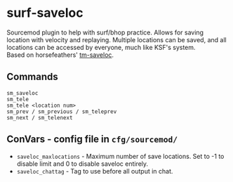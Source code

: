 # surf-saveloc
Sourcemod plugin to help with surf/bhop practice. Allows for saving location with velocity and replaying. Multiple locations can be saved, and all locations can be accessed by everyone, much like KSF's system.  
Based on horsefeathers' [tm-saveloc](https://ksfclan.com/forum/showthread.php?4174-saveloc-plugin-(SourceMod)).

## Commands
```
sm_saveloc
sm_tele
sm_tele <location num>
sm_prev / sm_previous / sm_teleprev
sm_next / sm_telenext
```

## ConVars - config file in `cfg/sourcemod/`
* `saveloc_maxlocations` - Maximum number of save locations. Set to -1 to disable limit and 0 to disable saveloc entirely.
* `saveloc_chattag` - Tag to use before all output in chat.
